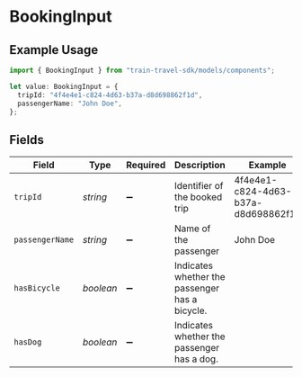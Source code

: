 # BookingInput

## Example Usage

```typescript
import { BookingInput } from "train-travel-sdk/models/components";

let value: BookingInput = {
  tripId: "4f4e4e1-c824-4d63-b37a-d8d698862f1d",
  passengerName: "John Doe",
};
```

## Fields

| Field                                          | Type                                           | Required                                       | Description                                    | Example                                        |
| ---------------------------------------------- | ---------------------------------------------- | ---------------------------------------------- | ---------------------------------------------- | ---------------------------------------------- |
| `tripId`                                       | *string*                                       | :heavy_minus_sign:                             | Identifier of the booked trip                  | 4f4e4e1-c824-4d63-b37a-d8d698862f1d            |
| `passengerName`                                | *string*                                       | :heavy_minus_sign:                             | Name of the passenger                          | John Doe                                       |
| `hasBicycle`                                   | *boolean*                                      | :heavy_minus_sign:                             | Indicates whether the passenger has a bicycle. |                                                |
| `hasDog`                                       | *boolean*                                      | :heavy_minus_sign:                             | Indicates whether the passenger has a dog.     |                                                |